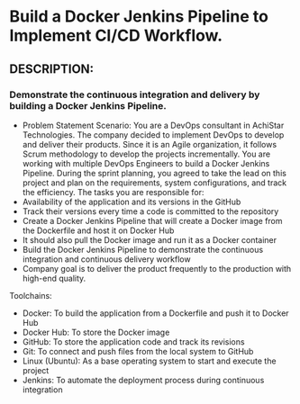 # Build a Docker Jenkins Pipeline to Implement CI/CD Workflow.
## DESCRIPTION:
### Demonstrate the continuous integration and delivery by building a Docker Jenkins Pipeline.
- Problem Statement Scenario: 
You are a DevOps consultant in AchiStar Technologies. The company decided to implement DevOps to develop and deliver their products. Since it is an Agile organization, it follows Scrum methodology to develop the projects incrementally. You are working with multiple DevOps Engineers to build a Docker Jenkins Pipeline. During the sprint planning, you agreed to take the lead on this project and plan on the requirements, system configurations, and track the efficiency. The tasks you are responsible for: 
- Availability of the application and its versions in the GitHub
- Track their versions every time a code is committed to the repository
- Create a Docker Jenkins Pipeline that will create a Docker image from the Dockerfile and host it on Docker Hub
- It should also pull the Docker image and run it as a Docker container
- Build the Docker Jenkins Pipeline to demonstrate the continuous integration and continuous delivery workflow
- Company goal is to deliver the product frequently to the production with high-end quality.

Toolchains:
- Docker: To build the application from a Dockerfile and push it to Docker Hub
- Docker Hub: To store the Docker image
- GitHub: To store the application code and track its revisions
- Git: To connect and push files from the local system to GitHub
- Linux (Ubuntu): As a base operating system to start and execute the project
- Jenkins: To automate the deployment process during continuous integration
